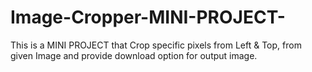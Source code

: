 # Image-Cropper-MINI-PROJECT-
This is a MINI PROJECT that Crop specific pixels from Left &amp; Top, from given Image and provide download option for output image.
